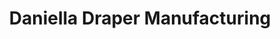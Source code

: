 ---
title: "Daniella Draper Manufacturing"
url: /grimsby/daniella-draper-manufacturing/
shop: jewelry
---